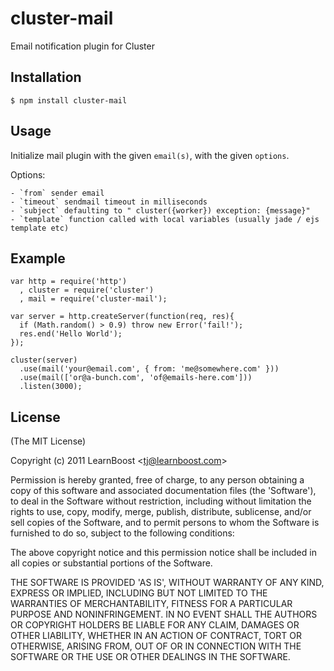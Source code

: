 
# cluster-mail

  Email notification plugin for Cluster

## Installation

    $ npm install cluster-mail

## Usage

 Initialize mail plugin with the given `email(s)`, with the given `options`.

 Options:

    - `from` sender email
    - `timeout` sendmail timeout in milliseconds
    - `subject` defaulting to " cluster({worker}) exception: {message}"
    - `template` function called with local variables (usually jade / ejs template etc)

## Example

    var http = require('http')
      , cluster = require('cluster')
      , mail = require('cluster-mail');

    var server = http.createServer(function(req, res){
      if (Math.random() > 0.9) throw new Error('fail!');
      res.end('Hello World');
    });

    cluster(server)
      .use(mail('your@email.com', { from: 'me@somewhere.com' }))
      .use(mail(['or@a-bunch.com', 'of@emails-here.com']))
      .listen(3000);


## License 

(The MIT License)

Copyright (c) 2011 LearnBoost &lt;tj@learnboost.com&gt;

Permission is hereby granted, free of charge, to any person obtaining
a copy of this software and associated documentation files (the
'Software'), to deal in the Software without restriction, including
without limitation the rights to use, copy, modify, merge, publish,
distribute, sublicense, and/or sell copies of the Software, and to
permit persons to whom the Software is furnished to do so, subject to
the following conditions:

The above copyright notice and this permission notice shall be
included in all copies or substantial portions of the Software.

THE SOFTWARE IS PROVIDED 'AS IS', WITHOUT WARRANTY OF ANY KIND,
EXPRESS OR IMPLIED, INCLUDING BUT NOT LIMITED TO THE WARRANTIES OF
MERCHANTABILITY, FITNESS FOR A PARTICULAR PURPOSE AND NONINFRINGEMENT.
IN NO EVENT SHALL THE AUTHORS OR COPYRIGHT HOLDERS BE LIABLE FOR ANY
CLAIM, DAMAGES OR OTHER LIABILITY, WHETHER IN AN ACTION OF CONTRACT,
TORT OR OTHERWISE, ARISING FROM, OUT OF OR IN CONNECTION WITH THE
SOFTWARE OR THE USE OR OTHER DEALINGS IN THE SOFTWARE.